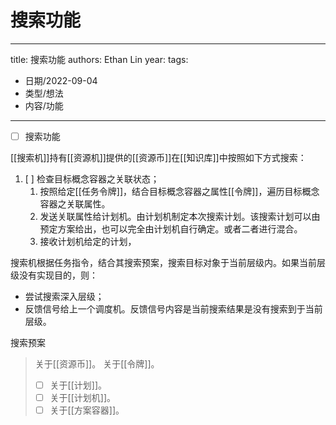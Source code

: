 # 搜索功能


---
title: 搜索功能
authors: Ethan Lin
year:
tags:
  - 日期/2022-09-04 
  - 类型/想法 
  - 内容/功能 
---




- [ ] 搜索功能

[[搜索机]]持有[[资源机]]提供的[[资源币]]在[[知识库]]中按照如下方式搜索：

1. [ ] 检查目标概念容器之关联状态；
	1. 按照给定[[任务令牌]]，结合目标概念容器之属性[[令牌]]，遍历目标概念容器之关联属性。
	2. 发送关联属性给计划机。由计划机制定本次搜索计划。该搜索计划可以由预定方案给出，也可以完全由计划机自行确定。或者二者进行混合。
	3. 接收计划机给定的计划，


搜索机根据任务指令，结合其搜索预案，搜索目标对象于当前层级内。如果当前层级没有实现目的，则：
- 尝试搜索深入层级；
- 反馈信号给上一个调度机。反馈信号内容是当前搜索结果是没有搜索到于当前层级。

搜索预案





> 关于[[资源币]]。
> 关于[[令牌]]。
> - [ ] 关于[[计划]]。
> - [ ] 关于[[计划机]]。
> - [ ] 关于[[方案容器]]。